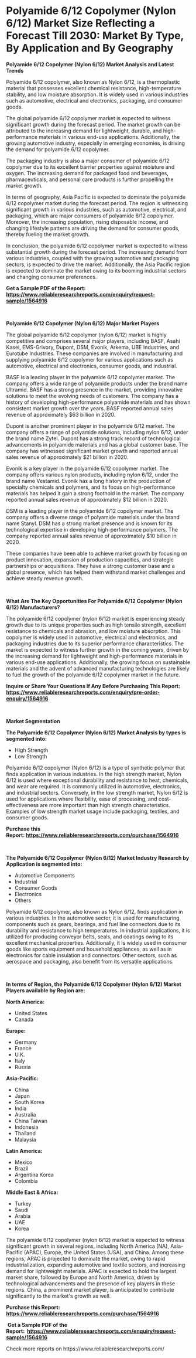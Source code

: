 <p><h1>Polyamide 6/12 Copolymer (Nylon 6/12) Market Size Reflecting a Forecast Till 2030: Market By Type, By Application and By Geography</h1></p><p><strong>Polyamide 6/12 Copolymer (Nylon 6/12) Market Analysis and Latest Trends</strong></p>
<p><p>Polyamide 6/12 copolymer, also known as Nylon 6/12, is a thermoplastic material that possesses excellent chemical resistance, high-temperature stability, and low moisture absorption. It is widely used in various industries such as automotive, electrical and electronics, packaging, and consumer goods.</p><p>The global polyamide 6/12 copolymer market is expected to witness significant growth during the forecast period. The market growth can be attributed to the increasing demand for lightweight, durable, and high-performance materials in various end-use applications. Additionally, the growing automotive industry, especially in emerging economies, is driving the demand for polyamide 6/12 copolymer.</p><p>The packaging industry is also a major consumer of polyamide 6/12 copolymer due to its excellent barrier properties against moisture and oxygen. The increasing demand for packaged food and beverages, pharmaceuticals, and personal care products is further propelling the market growth.</p><p>In terms of geography, Asia Pacific is expected to dominate the polyamide 6/12 copolymer market during the forecast period. The region is witnessing significant growth in various industries, such as automotive, electrical, and packaging, which are major consumers of polyamide 6/12 copolymer. Moreover, the increasing population, rising disposable income, and changing lifestyle patterns are driving the demand for consumer goods, thereby fueling the market growth.</p><p>In conclusion, the polyamide 6/12 copolymer market is expected to witness substantial growth during the forecast period. The increasing demand from various industries, coupled with the growing automotive and packaging sectors, is expected to drive the market. Additionally, the Asia Pacific region is expected to dominate the market owing to its booming industrial sectors and changing consumer preferences.</p></p>
<p><strong>Get a Sample PDF of the Report:&nbsp; <a href="https://www.reliableresearchreports.com/enquiry/request-sample/1564916">https://www.reliableresearchreports.com/enquiry/request-sample/1564916</a></strong></p>
<p>&nbsp;</p>
<p><strong>Polyamide 6/12 Copolymer (Nylon 6/12) Major Market Players</strong></p>
<p><p>The global polyamide 6/12 copolymer (nylon 6/12) market is highly competitive and comprises several major players, including BASF, Asahi Kasei, EMS-Grivory, Dupont, DSM, Evonik, Arkema, UBE Industries, and Eurotube Industries. These companies are involved in manufacturing and supplying polyamide 6/12 copolymer for various applications such as automotive, electrical and electronics, consumer goods, and industrial.</p><p>BASF is a leading player in the polyamide 6/12 copolymer market. The company offers a wide range of polyamide products under the brand name Ultramid. BASF has a strong presence in the market, providing innovative solutions to meet the evolving needs of customers. The company has a history of developing high-performance polyamide materials and has shown consistent market growth over the years. BASF reported annual sales revenue of approximately $63 billion in 2020.</p><p>Dupont is another prominent player in the polyamide 6/12 market. The company offers a range of polyamide solutions, including nylon 6/12, under the brand name Zytel. Dupont has a strong track record of technological advancements in polyamide materials and has a global customer base. The company has witnessed significant market growth and reported annual sales revenue of approximately $21 billion in 2020.</p><p>Evonik is a key player in the polyamide 6/12 copolymer market. The company offers various nylon products, including nylon 6/12, under the brand name Vestamid. Evonik has a long history in the production of specialty chemicals and polymers, and its focus on high-performance materials has helped it gain a strong foothold in the market. The company reported annual sales revenue of approximately $12 billion in 2020.</p><p>DSM is a leading player in the polyamide 6/12 copolymer market. The company offers a diverse range of polyamide materials under the brand name Stanyl. DSM has a strong market presence and is known for its technological expertise in developing high-performance polymers. The company reported annual sales revenue of approximately $10 billion in 2020.</p><p>These companies have been able to achieve market growth by focusing on product innovation, expansion of production capacities, and strategic partnerships or acquisitions. They have a strong customer base and a global presence, which has helped them withstand market challenges and achieve steady revenue growth.</p></p>
<p>&nbsp;</p>
<p><strong>What Are The Key Opportunities For Polyamide 6/12 Copolymer (Nylon 6/12) Manufacturers?</strong></p>
<p><p>The polyamide 6/12 copolymer (nylon 6/12) market is experiencing steady growth due to its unique properties such as high tensile strength, excellent resistance to chemicals and abrasion, and low moisture absorption. This copolymer is widely used in automotive, electrical and electronics, and packaging industries due to its superior performance characteristics. The market is expected to witness further growth in the coming years, driven by the increasing demand for lightweight and high-performance materials in various end-use applications. Additionally, the growing focus on sustainable materials and the advent of advanced manufacturing technologies are likely to fuel the growth of the polyamide 6/12 copolymer market in the future.</p></p>
<p><strong>Inquire or Share Your Questions If Any Before Purchasing This Report: <a href="https://www.reliableresearchreports.com/enquiry/pre-order-enquiry/1564916">https://www.reliableresearchreports.com/enquiry/pre-order-enquiry/1564916</a></strong></p>
<p>&nbsp;</p>
<p><strong>Market Segmentation</strong></p>
<p><strong>The Polyamide 6/12 Copolymer (Nylon 6/12) Market Analysis by types is segmented into:</strong></p>
<p><ul><li>High Strength</li><li>Low Strength</li></ul></p>
<p><p>Polyamide 6/12 copolymer (Nylon 6/12) is a type of synthetic polymer that finds application in various industries. In the high strength market, Nylon 6/12 is used where exceptional durability and resistance to heat, chemicals, and wear are required. It is commonly utilized in automotive, electronics, and industrial sectors. Conversely, in the low strength market, Nylon 6/12 is used for applications where flexibility, ease of processing, and cost-effectiveness are more important than high strength characteristics. Examples of low strength market usage include packaging, textiles, and consumer goods.</p></p>
<p><strong>Purchase this Report:&nbsp;<a href="https://www.reliableresearchreports.com/purchase/1564916">https://www.reliableresearchreports.com/purchase/1564916</a></strong></p>
<p>&nbsp;</p>
<p><strong>The Polyamide 6/12 Copolymer (Nylon 6/12) Market Industry Research by Application is segmented into:</strong></p>
<p><ul><li>Automotive Components</li><li>Industrial</li><li>Consumer Goods</li><li>Electronics</li><li>Others</li></ul></p>
<p><p>Polyamide 6/12 copolymer, also known as Nylon 6/12, finds application in various industries. In the automotive sector, it is used for manufacturing components such as gears, bearings, and fuel line connectors due to its durability and resistance to high temperatures. In industrial applications, it is utilized for producing conveyor belts, seals, and coatings owing to its excellent mechanical properties. Additionally, it is widely used in consumer goods like sports equipment and household appliances, as well as in electronics for cable insulation and connectors. Other sectors, such as aerospace and packaging, also benefit from its versatile applications.</p></p>
<p>&nbsp;</p>
<p><strong>In terms of Region, the Polyamide 6/12 Copolymer (Nylon 6/12) Market Players available by Region are:</strong></p>
<p>
    <p> <strong> North America: </strong>
        <ul>
            <li>United States</li>
            <li>Canada</li>
        </ul>
        </p> 
    <p> <strong> Europe: </strong>
        <ul>
            <li>Germany</li>
            <li>France</li>
            <li>U.K.</li>
            <li>Italy</li>
            <li>Russia</li>
        </ul>
        </p> 
    <p> <strong> Asia-Pacific: </strong>
        <ul>
            <li>China</li>
            <li>Japan</li>
            <li>South Korea</li>
            <li>India</li>
            <li>Australia</li>
            <li>China Taiwan</li>
            <li>Indonesia</li>
            <li>Thailand</li>
            <li>Malaysia</li>
        </ul>
        </p> 
    <p> <strong> Latin America: </strong>
        <ul>
            <li>Mexico</li>
            <li>Brazil</li>
            <li>Argentina Korea</li>
            <li>Colombia</li>
        </ul>
        </p> 
    <p> <strong> Middle East & Africa: </strong>
        <ul>
            <li>Turkey</li>
            <li>Saudi</li>
            <li>Arabia</li>
            <li>UAE</li>
            <li>Korea</li>
        </ul>
    </p>
    </p>
<p><p>The polyamide 6/12 copolymer (nylon 6/12) market is expected to witness significant growth in several regions, including North America (NA), Asia-Pacific (APAC), Europe, the United States (USA), and China. Among these regions, APAC is projected to dominate the market, owing to rapid industrialization, expanding automotive and textile sectors, and increasing demand for lightweight materials. APAC is expected to hold the largest market share, followed by Europe and North America, driven by technological advancements and the presence of key players in these regions. China, a prominent market player, is anticipated to contribute significantly to the market's growth as well.</p></p>
<p><strong>Purchase this Report: <a href="https://www.reliableresearchreports.com/purchase/1564916">https://www.reliableresearchreports.com/purchase/1564916</a></strong></p>
<p>&nbsp;<strong>Get a Sample PDF of the Report:&nbsp;&nbsp;<a href="https://www.reliableresearchreports.com/enquiry/request-sample/1564916">https://www.reliableresearchreports.com/enquiry/request-sample/1564916</a></strong></p>
<p><strong></strong></p>
<p>Check more reports on https://www.reliableresearchreports.com/</p>